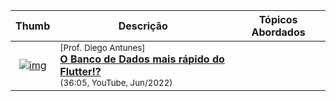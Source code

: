 


| Thumb | Descrição | Tópicos Abordados |
| :-: | --- | --- |
| [![img](https://img.youtube.com/vi/I0mRqQJE4CE/default.jpg)](https://www.youtube.com/watch?v=I0mRqQJE4CE) | <sup>[Prof. Diego Antunes]</sup><br>[__O Banco de Dados mais rápido do Flutter!?__](https://www.youtube.com/watch?v=I0mRqQJE4CE)<br><sub>(36:05, YouTube, Jun/2022)</sub> | 

&nbsp;
